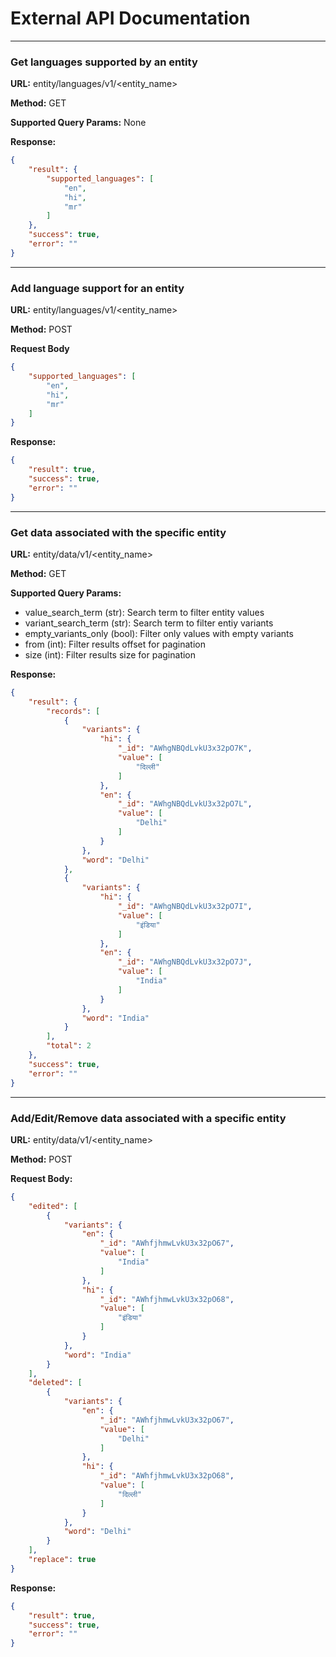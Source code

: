 External API Documentation
=================

***

### Get languages supported by an entity ###


**URL:** entity/languages/v1/<entity_name>

**Method:** GET

**Supported Query Params:**
None

**Response:**
```json
{
    "result": {
        "supported_languages": [
            "en",
            "hi",
            "mr"
        ]
    },
    "success": true,
    "error": ""
}
```

***
### Add language support for an entity ###

**URL:** entity/languages/v1/<entity_name>

**Method:** POST

**Request Body**
```json
{
    "supported_languages": [
        "en",
        "hi",
        "mr"
    ]
}
```
**Response:**
```json
{
    "result": true,
    "success": true,
    "error": ""
}
```

***
### Get data associated with the specific entity ###

**URL:** entity/data/v1/<entity_name>

**Method:** GET

**Supported Query Params:**

- value_search_term (str): Search term to filter entity values
- variant_search_term (str): Search term to filter entiy variants
- empty_variants_only (bool): Filter only values with empty variants
- from (int): Filter results offset for pagination
- size (int): Filter results size for pagination

**Response:**
```json
{
    "result": {
        "records": [
            {
                "variants": {
                    "hi": {
                        "_id": "AWhgNBQdLvkU3x32pO7K",
                        "value": [
                            "दिल्ली"
                        ]
                    },
                    "en": {
                        "_id": "AWhgNBQdLvkU3x32pO7L",
                        "value": [
                            "Delhi"
                        ]
                    }
                },
                "word": "Delhi"
            },
            {
                "variants": {
                    "hi": {
                        "_id": "AWhgNBQdLvkU3x32pO7I",
                        "value": [
                            "इंडिया"
                        ]
                    },
                    "en": {
                        "_id": "AWhgNBQdLvkU3x32pO7J",
                        "value": [
                            "India"
                        ]
                    }
                },
                "word": "India"
            }
        ],
        "total": 2
    },
    "success": true,
    "error": ""
}
```

***
### Add/Edit/Remove data associated with a specific entity ###

**URL:** entity/data/v1/<entity_name>

**Method:** POST

**Request Body:**
```json
{
    "edited": [
        {
            "variants": {
                "en": {
                    "_id": "AWhfjhmwLvkU3x32pO67",
                    "value": [
                        "India"
                    ]
                },
                "hi": {
                    "_id": "AWhfjhmwLvkU3x32pO68",
                    "value": [
                        "इंडिया"
                    ]
                }
            },
            "word": "India"
        }
    ],
    "deleted": [
        {
            "variants": {
                "en": {
                    "_id": "AWhfjhmwLvkU3x32pO67",
                    "value": [
                        "Delhi"
                    ]
                },
                "hi": {
                    "_id": "AWhfjhmwLvkU3x32pO68",
                    "value": [
                        "दिल्ली"
                    ]
                }
            },
            "word": "Delhi"
        }
    ],
    "replace": true
}
```
**Response:**
```json
{
    "result": true,
    "success": true,
    "error": ""
}
```
